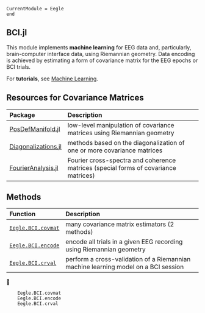 ```@meta
CurrentModule = Eegle
end
```

## BCI.jl

This module implements **machine learning** for EEG data and, particularly, brain-computer interface data, using Riemannian geometry. Data encoding is achieved
by estimating a form of covariance matrix for the EEG epochs or BCI trials.

For **tutorials**, see [Machine Learning](@ref). 

## Resources for Covariance Matrices

| Package  | Description | 
|:---------|:---------|
| [PosDefManifold.jl](https://github.com/Marco-Congedo/PosDefManifold.jl)     | low-level manipulation of covariance matrices using Riemannian geometry |
| [Diagonalizations.jl](https://github.com/Marco-Congedo/Diagonalizations.jl) |  methods based on the diagonalization of one or more covariance matrices |
| [FourierAnalysis.jl](https://github.com/Marco-Congedo/FourierAnalysis.jl)   |  Fourier cross-spectra and coherence matrices (special forms of covariance matrices) |

## Methods

|  Function                   |           Description             |
|:----------------------------|:----------------------------------|
| [`Eegle.BCI.covmat`](@ref)  | many covariance matrix estimators (2 methods)|
| [`Eegle.BCI.encode`](@ref)  | encode all trials in a given EEG recording using Riemannian geometry|
| [`Eegle.BCI.crval`](@ref)   | perform a cross-validation of a Riemannian machine learning model on a BCI session|

📖
```@docs
    Eegle.BCI.covmat
    Eegle.BCI.encode
    Eegle.BCI.crval
```

